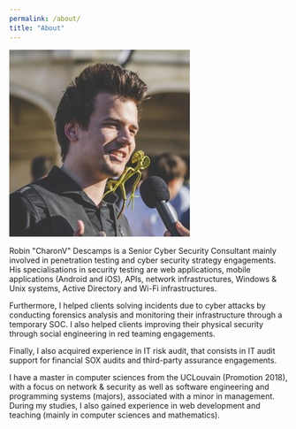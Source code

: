 ```yaml
---
permalink: /about/
title: "About"
---
```


![Robin Descamps](/assets/images/bio.jpg)

Robin "CharonV" Descamps is a Senior Cyber Security Consultant mainly involved in penetration testing and cyber security strategy engagements. His specialisations in security testing are web applications, mobile applications (Android and iOS), APIs, network infrastructures, Windows & Unix systems, Active Directory and Wi-Fi infrastructures.

Furthermore, I helped clients solving incidents due to cyber attacks by conducting forensics analysis and monitoring their infrastructure through a temporary SOC. I also helped clients improving their physical security through social engineering in red teaming engagements.

Finally, I also acquired experience in IT risk audit, that consists in IT audit support for financial SOX audits and third-party assurance engagements.

I have a master in computer sciences from the UCLouvain (Promotion 2018), with a focus on network & security as well as software engineering and programming systems (majors), associated with a minor in management. During my studies, I also gained experience in web development and teaching (mainly in computer sciences and mathematics).
